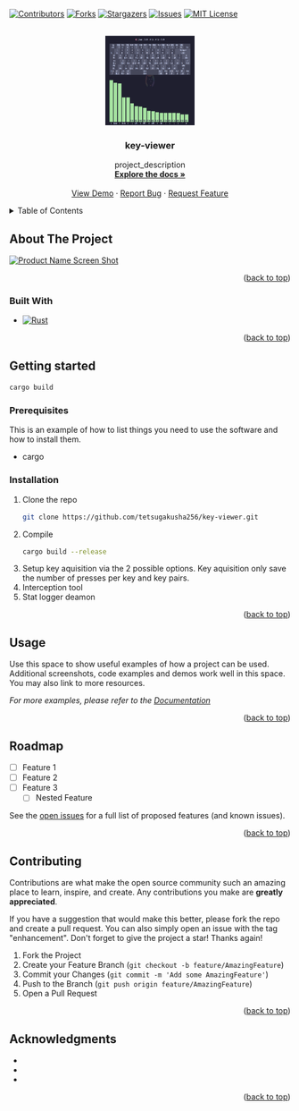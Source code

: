 <a name="readme-top"></a>

<!-- PROJECT SHIELDS -->
<!--
*** I'm using markdown "reference style" links for readability.
*** Reference links are enclosed in brackets [ ] instead of parentheses ( ).
*** See the bottom of this document for the declaration of the reference variables
*** for contributors-url, forks-url, etc. This is an optional, concise syntax you may use.
*** https://www.markdownguide.org/basic-syntax/#reference-style-links
-->
[![Contributors][contributors-shield]][contributors-url]
[![Forks][forks-shield]][forks-url]
[![Stargazers][stars-shield]][stars-url]
[![Issues][issues-shield]][issues-url]
[![MIT License][license-shield]][license-url]



<!-- PROJECT LOGO -->
<br />
<div align="center">
  <a href="https://github.com/tetsugakusha256/key-viewer">
    <img src="images/pic1.png" alt="Logo" width="160" height="160">
  </a>

<h3 align="center">key-viewer</h3>

  <p align="center">
    project_description
    <br />
    <a href="https://github.com/tetsugakusha256/key-viewer"><strong>Explore the docs »</strong></a>
    <br />
    <br />
    <a href="https://github.com/tetsugakusha256/key-viewer">View Demo</a>
    ·
    <a href="https://github.com/tetsugakusha256/key-viewer/issues">Report Bug</a>
    ·
    <a href="https://github.com/tetsugakusha256/key-viewer/issues">Request Feature</a>
  </p>
</div>



<!-- TABLE OF CONTENTS -->
<details>
  <summary>Table of Contents</summary>
  <ol>
    <li>
      <a href="#about-the-project">About The Project</a>
      <ul>
        <li><a href="#built-with">Built With</a></li>
      </ul>
    </li>
    <li>
      <a href="#getting-started">Getting Started</a>
      <ul>
        <li><a href="#prerequisites">Prerequisites</a></li>
        <li><a href="#installation">Installation</a></li>
      </ul>
    </li>
    <li><a href="#usage">Usage</a></li>
    <li><a href="#roadmap">Roadmap</a></li>
    <li><a href="#contributing">Contributing</a></li>
    <li><a href="#acknowledgments">Acknowledgments</a></li>
  </ol>
</details>



<!-- ABOUT THE PROJECT -->
## About The Project

[![Product Name Screen Shot][product-screenshot]](https://example.com)


<p align="right">(<a href="#readme-top">back to top</a>)</p>



### Built With

* [![Rust][Rust.org]][Rust-url]

<p align="right">(<a href="#readme-top">back to top</a>)</p>

<!-- GETTING STARTED -->
## Getting started

```sh
cargo build
```

### Prerequisites

This is an example of how to list things you need to use the software and how to install them.
* cargo

### Installation

1. Clone the repo
   ```sh
   git clone https://github.com/tetsugakusha256/key-viewer.git
   ```
2. Compile
   ```sh
   cargo build --release
   ```
3. Setup key aquisition via the 2 possible options.
   Key aquisition only save the number of presses per key and key pairs.
  1. Interception tool
  2. Stat logger deamon


<p align="right">(<a href="#readme-top">back to top</a>)</p>



<!-- USAGE EXAMPLES -->
## Usage

Use this space to show useful examples of how a project can be used. Additional screenshots, code examples and demos work well in this space. You may also link to more resources.

_For more examples, please refer to the [Documentation](https://example.com)_

<p align="right">(<a href="#readme-top">back to top</a>)</p>



<!-- ROADMAP -->
## Roadmap

- [ ] Feature 1
- [ ] Feature 2
- [ ] Feature 3
    - [ ] Nested Feature

See the [open issues](https://github.com/tetsugakusha256/key-viewer/issues) for a full list of proposed features (and known issues).

<p align="right">(<a href="#readme-top">back to top</a>)</p>



<!-- CONTRIBUTING -->
## Contributing

Contributions are what make the open source community such an amazing place to learn, inspire, and create. Any contributions you make are **greatly appreciated**.

If you have a suggestion that would make this better, please fork the repo and create a pull request. You can also simply open an issue with the tag "enhancement".
Don't forget to give the project a star! Thanks again!

1. Fork the Project
2. Create your Feature Branch (`git checkout -b feature/AmazingFeature`)
3. Commit your Changes (`git commit -m 'Add some AmazingFeature'`)
4. Push to the Branch (`git push origin feature/AmazingFeature`)
5. Open a Pull Request

<p align="right">(<a href="#readme-top">back to top</a>)</p>


<!-- ACKNOWLEDGMENTS -->
## Acknowledgments

* []()
* []()
* []()

<p align="right">(<a href="#readme-top">back to top</a>)</p>



<!-- MARKDOWN LINKS & IMAGES -->
[contributors-shield]: https://img.shields.io/github/contributors/tetsugakusha256/key-viewer.svg?style=for-the-badge
[contributors-url]: https://github.com/tetsugakusha256/key-viewer/graphs/contributors
[forks-shield]: https://img.shields.io/github/forks/tetsugakusha256/key-viewer.svg?style=for-the-badge
[forks-url]: https://github.com/tetsugakusha256/key-viewer/network/members
[stars-shield]: https://img.shields.io/github/stars/tetsugakusha256/key-viewer.svg?style=for-the-badge
[stars-url]: https://github.com/tetsugakusha256/key-viewer/stargazers
[issues-shield]: https://img.shields.io/github/issues/tetsugakusha256/key-viewer.svg?style=for-the-badge
[issues-url]: https://github.com/tetsugakusha256/key-viewer/issues
[license-shield]: https://img.shields.io/github/license/tetsugakusha256/key-viewer.svg?style=for-the-badge
[license-url]: https://github.com/tetsugakusha256/key-viewer/blob/master/LICENSE.txt
[linkedin-shield]: https://img.shields.io/badge/-LinkedIn-black.svg?style=for-the-badge&logo=linkedin&colorB=555
[linkedin-url]: https://linkedin.com/in/linkedin_username
[Rust.org]: https://img.shields.io/badge/Rust-000000?style=for-the-badge&logo=rust&logoColor=white
[Rust-url]: https://rust-lang.org
[product-screenshot]: images/screenshot.png
